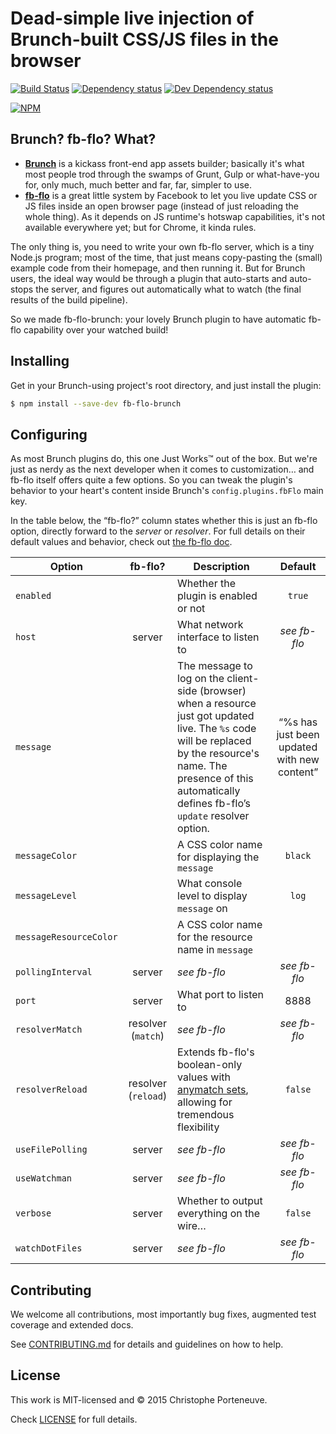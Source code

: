# Dead-simple live injection of Brunch-built CSS/JS files in the browser

[![Build Status](https://travis-ci.org/deliciousinsights/fb-flo-brunch.svg)](https://travis-ci.org/deliciousinsights/fb-flo-brunch)
[![Dependency status](https://david-dm.org/deliciousinsights/fb-flo-brunch.svg)](https://david-dm.org/deliciousinsights/fb-flo-brunch)
[![Dev Dependency status](https://david-dm.org/deliciousinsights/fb-flo-brunch/dev-status.svg)](https://david-dm.org/deliciousinsights/fb-flo-brunch#info=devDependencies&view=table)

[![NPM](https://nodei.co/npm/fb-flo-brunch.png)](https://nodei.co/npm/fb-flo-brunch/)

## Brunch?  fb-flo?  What?

* **[Brunch](http://brunch.io)** is a kickass front-end app assets builder; basically it's what most people trod through the swamps of Grunt, Gulp or what-have-you for, only much, much better and far, far, simpler to use.
* **[fb-flo](https://facebook.github.io/fb-flo/)** is a great little system by Facebook to let you live update CSS or JS files inside an open browser page (instead of just reloading the whole thing).  As it depends on JS runtime's hotswap capabilities, it's not available everywhere yet; but for Chrome, it kinda rules.

The only thing is, you need to write your own fb-flo server, which is a tiny Node.js program; most of the time, that just means copy-pasting the (small) example code from their homepage, and then running it.  But for Brunch users, the ideal way would be through a plugin that auto-starts and auto-stops the server, and figures out automatically what to watch (the final results of the build pipeline).

So we made fb-flo-brunch: your lovely Brunch plugin to have automatic fb-flo capability over your watched build!

## Installing

Get in your Brunch-using project's root directory, and just install the plugin:

```sh
$ npm install --save-dev fb-flo-brunch
```

## Configuring

As most Brunch plugins do, this one Just Works™ out of the box.  But we're just as nerdy as the next developer when it comes to customization… and fb-flo itself offers quite a few options.  So you can tweak the plugin's behavior to your heart's content inside Brunch's `config.plugins.fbFlo` main key.

In the table below, the “fb-flo?” column states whether this is just an fb-flo option, directly forward to the *server* or *resolver*.  For full details on their default values and behavior, check out [the fb-flo doc](https://github.com/facebook/fb-flo#usage).

| Option    | fb-flo? | Description | Default |
| --------- |:-------:| ----------- |:-------:|
| `enabled` |         | Whether the plugin is enabled or not | `true` |
| `host`    | server  | What network interface to listen to | *see fb-flo* |
| `message` |         | The message to log on the client-side (browser) when a resource just got updated live.  The `%s` code will be replaced by the resource's name.  The presence of this automatically defines fb-flo’s `update` resolver option. | “%s has just been updated with new content” |
| `messageColor` | | A CSS color name for displaying the `message` | `black` |
| `messageLevel` | | What console level to display `message` on | `log` |
| `messageResourceColor` | | A CSS color name for the resource name in `message` | |
| `pollingInterval` | server | *see fb-flo* | *see fb-flo* |
| `port`    | server | What port to listen to | 8888 |
| `resolverMatch` | resolver (`match`) | *see fb-flo* | *see fb-flo* |
| `resolverReload` | resolver (`reload`) | Extends fb-flo's boolean-only values with [anymatch sets](https://www.npmjs.com/package/anymatch), allowing for tremendous flexibility | `false` |
| `useFilePolling` | server | *see fb-flo* | *see fb-flo* |
| `useWatchman` | server | *see fb-flo* | *see fb-flo* |
| `verbose` | server | Whether to output everything on the wire… | `false` |
| `watchDotFiles` | server | *see fb-flo* | *see fb-flo* |

## Contributing

We welcome all contributions, most importantly bug fixes, augmented test coverage and extended docs.

See [CONTRIBUTING.md](CONTRIBUTING.md) for details and guidelines on how to help.

## License

This work is MIT-licensed and © 2015 Christophe Porteneuve.

Check [LICENSE](LICENSE) for full details.
